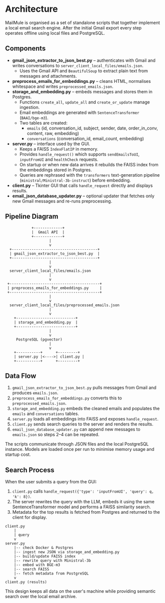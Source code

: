 # Architecture

MailMule is organised as a set of standalone scripts that together implement a local email search engine. After the initial Gmail export every step operates offline using local files and PostgreSQL.

## Components
- **gmail_json_extractor_to_json_best.py** – authenticates with Gmail and writes conversations to `server_client_local_files/emails.json`.
  - Uses the Gmail API and `BeautifulSoup` to extract plain text from messages and attachments.
- **preprocess_emails_for_embeddings.py** – cleans HTML, normalises whitespace and writes `preprocessed_emails.json`.
- **storage_and_embedding.py** – embeds messages and stores them in Postgres.
  - Functions `create_all`, `update_all` and `create_or_update` manage ingestion.
  - Email embeddings are generated with `SentenceTransformer` (`BAAI/bge-m3`).
  - Two tables are created:
    - `emails` (id, conversation_id, subject, sender, date, order_in_conv, content, raw, embedding)
    - `conversations` (conversation_id, email_count, embedding)
- **server.py** – interface used by the GUI.
  - Keeps a FAISS `IndexFlatIP` in memory.
  - Provides `handle_request()` which supports `sendEmailsToUI`, `inputFromUI` and `healthCheck` requests.
  - On startup or when new data arrives it rebuilds the FAISS index from the embeddings stored in Postgres.
  - Queries are rephrased with the `transformers` text-generation pipeline (`ministral/Ministral-3b-instruct`) before embedding.
- **client.py** – Tkinter GUI that calls `handle_request` directly and displays results.
- **email_json_database_updater.py** – optional updater that fetches only new Gmail messages and re-runs preprocessing.

## Pipeline Diagram
```
            +-------------+
            |  Gmail API  |
            +-------------+
                    |
                    v
  +---------------------------------------+
  | gmail_json_extractor_to_json_best.py  |
  +---------------------------------------+
                    |
                    v
  server_client_local_files/emails.json
                    |
                    v
 +-----------------------------------------+
 | preprocess_emails_for_embeddings.py     |
 +-----------------------------------------+
                    |
                    v
  server_client_local_files/preprocessed_emails.json
                    |
                    v
    +---------------------------+
    | storage_and_embedding.py  |
    +---------------------------+
                    |
                    v
     PostgreSQL (pgvector)
                    |
                    v
    +-----------+      +---------+
    | server.py |<---->| client.py |
    +-----------+      +---------+
```

## Data Flow
1. `gmail_json_extractor_to_json_best.py` pulls messages from Gmail and produces `emails.json`.
2. `preprocess_emails_for_embeddings.py` converts this to `preprocessed_emails.json`.
3. `storage_and_embedding.py` embeds the cleaned emails and populates the `emails` and `conversations` tables.
4. `server.py` loads all embeddings into FAISS and exposes `handle_request`.
5. `client.py` sends search queries to the server and renders the results.
6. `email_json_database_updater.py` can append new messages to `emails.json` so steps 2–4 can be repeated.

The scripts communicate through JSON files and the local PostgreSQL instance. Models are loaded once per run to minimise memory usage and startup cost.

## Search Process
When the user submits a query from the GUI:
1. `client.py` calls `handle_request({'type': 'inputFromUI', 'query': q, 'k': 8})`.
2. The server rewrites the query with the LLM, embeds it using the same SentenceTransformer model and performs a FAISS similarity search.
3. Metadata for the top results is fetched from Postgres and returned to the client for display.

```
client.py
    |
    | query
    v
server.py
    |-- check Docker & Postgres
    |-- ingest new JSON via storage_and_embedding.py
    |-- build/update FAISS index
    |-- rewrite query with Ministral-3b
    |-- embed with BGE-m3
    |-- search FAISS
    |-- fetch metadata from PostgreSQL
    v
client.py (results)
```

This design keeps all data on the user's machine while providing semantic search over the local email archive.
